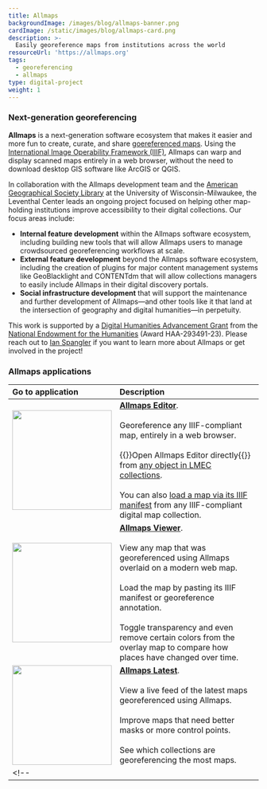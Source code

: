 ```yaml
---
title: Allmaps
backgroundImage: /images/blog/allmaps-banner.png
cardImage: /static/images/blog/allmaps-card.png
description: >-
  Easily georeference maps from institutions across the world
resourceUrl: 'https://allmaps.org'
tags:
  - georeferencing
  - allmaps
type: digital-project
weight: 1
---
```


### Next-generation georeferencing

**Allmaps** is a next-generation software ecosystem that makes it easier and more fun to create, curate, and share [goereferenced maps](https://www.leventhalmap.org/projects/digital-projects/georeferencing/). Using the [International Image Operability Framework (IIIF)](https://iiif.io/), Allmaps can warp and display scanned maps entirely in a web browser, without the need to download desktop GIS software like ArcGIS or QGIS.

In collaboration with the Allmaps development team and the [American Geographical Society Library](https://uwm.edu/libraries/2023/10/17/agsl-neh-grant/) at the University of Wisconsin-Milwaukee, the Leventhal Center leads an ongoing project focused on helping other map-holding institutions improve accessibility to their digital collections. Our focus areas include:
* **Internal feature development** within the Allmaps software ecosystem, including building new tools that will allow Allmaps users to manage crowdsourced georeferencing workflows at scale.
* **External feature development** beyond the Allmaps software ecosystem, including the creation of plugins for major content management systems like GeoBlacklight and CONTENTdm that will allow collections managers to easily include Allmaps in their digital discovery portals.
* **Social infrastructure development** that will support the maintenance and further development of Allmaps—and other tools like it that land at the intersection of geography and digital humanities—in perpetuity.

This work is supported by a [Digital Humanities Advancement Grant](https://www.neh.gov/grants/odh/digital-humanities-advancement-grants) from the [National Endowment for the Humanities](https://www.neh.gov/) (Award HAA-293491-23). Please reach out to [Ian Spangler](https://www.leventhalmap.org/about/people/ian-spangler/) if you want to learn more about Allmaps or get involved in the project!

### Allmaps applications

| Go to application | Description |
| :----------------------------- | :--------------- |
| <a target="blank" href="https://editor.allmaps.org"><img src="/images/blog/allmaps-editor.png" width=200></a>  | **[Allmaps Editor](https://editor.allmaps.org)**.<br><br> Georeference any IIIF-compliant map, entirely in a web browser.<br><br> {{<popup img-src="/images/blog/georef-existing-map.png" img-bib="/images/blog/georef-existing-map.png" class=popupTooltip target="blank">}}Open Allmaps Editor directly{{</popup>}} from [any object in LMEC collections](https://collections.leventhalmap.org).<br><br>You can also [load a map via its IIIF manifest](https://mapping.share.library.harvard.edu/tutorials/georeferencing/allmaps/) from any IIIF-compliant digital map collection. |
| <a target="blank" href="https://viewer.allmaps.org"><img src="https://cartinal.leventhalmap.org/assets/img/dev-viewer.9bd3e7f5.png" width=200></a> | **[Allmaps Viewer](https://viewer.allmaps.org)**.<br><br>View any map that was georeferenced using Allmaps overlaid on a modern web map.<br><br>Load the map by pasting its IIIF manifest or georeference annotation.<br><br>Toggle transparency and even remove certain colors from the overlay map to compare how places have changed over time.|
| <a target="blank" href="https://latest.allmaps.org"><img src="/images/blog/allmaps-latest.png" width=200></a> | **[Allmaps Latest](https://latest.allmaps.org)**.<br><br>View a live feed of the latest maps georeferenced using Allmaps.<br><br>Improve maps that need better masks or more control points.<br><br>See which collections are georeferencing the most maps. |
<!-- |                  | **Allmaps Arcade**.                  | -->